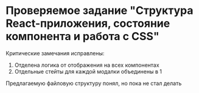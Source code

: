 # Проверяемое задание "Структура React-приложения, состояние компонента и работа с CSS"

Критические замечания исправлены:

1. Отделена логика от отображения на всех компонентах
2. Отдельные стейты для каждой модалки объединены в 1

Предлагаемую файловую структуру понял, но пока не стал делать

<!-- -----------------------------------------
Тебе необходимо:
Сделать форк репозитория https://stackblitz.com/edit/vitejs-vite-u1ws5v?file=README.md,src%2FApp.tsx,vite.config.ts

Сформировать файловую структура проекта, опираясь на модульную структуру из видеолекции «Структура React-приложений»

Все стили компонентов мигрировать на scss-модули

Добавить стейт к компонентам, чтобы проект стал рабочим

Типизировать все необходимые переменные и константы, в том числе Props

Выводить вместо enum в Priority и Status текст на русском языке на карточке товара и в окне создания/редактирования задачи
-->
